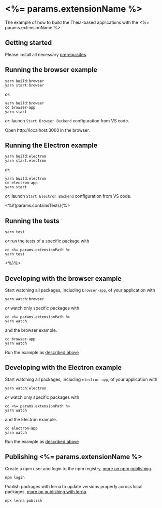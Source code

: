 # <%= params.extensionName %>
The example of how to build the Theia-based applications with the <%= params.extensionName %>.

## Getting started

Please install all necessary [prerequisites](https://github.com/eclipse-theia/theia/blob/master/doc/Developing.md#prerequisites).

## Running the browser example

    yarn build:browser
    yarn start:browser

*or:*

    yarn build:browser
    cd browser-app
    yarn start

*or:* launch `Start Browser Backend` configuration from VS code.

Open http://localhost:3000 in the browser.

## Running the Electron example

    yarn build:electron
    yarn start:electron

*or:*

    yarn build:electron
    cd electron-app
    yarn start

*or:* launch `Start Electron Backend` configuration from VS code.

<%if(params.containsTests){%>
## Running the tests

    yarn test

*or* run the tests of a specific package with

    cd <%= params.extensionPath %>
    yarn test

<%}%>
## Developing with the browser example

Start watching all packages, including `browser-app`, of your application with

    yarn watch:browser

*or* watch only specific packages with

    cd <%= params.extensionPath %>
    yarn watch

and the browser example.

    cd browser-app
    yarn watch

Run the example as [described above](#Running-the-browser-example)
## Developing with the Electron example

Start watching all packages, including `electron-app`, of your application with

    yarn watch:electron

*or* watch only specific packages with

    cd <%= params.extensionPath %>
    yarn watch

and the Electron example.

    cd electron-app
    yarn watch

Run the example as [described above](#Running-the-Electron-example)

## Publishing <%= params.extensionName %>

Create a npm user and login to the npm registry, [more on npm publishing](https://docs.npmjs.com/getting-started/publishing-npm-packages).

    npm login

Publish packages with lerna to update versions properly across local packages, [more on publishing with lerna](https://github.com/lerna/lerna#publish).

    npx lerna publish
